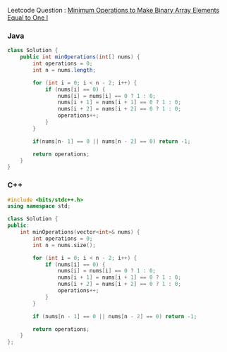 Leetcode Question : [Minimum Operations to Make Binary Array Elements Equal to One I](https://leetcode.com/problems/minimum-operations-to-make-binary-array-elements-equal-to-one-i/)

### Java
```java
class Solution {
    public int minOperations(int[] nums) {
        int operations = 0;
        int n = nums.length;

        for (int i = 0; i < n - 2; i++) {
            if (nums[i] == 0) {
                nums[i] = nums[i] == 0 ? 1 : 0;
                nums[i + 1] = nums[i + 1] == 0 ? 1 : 0;
                nums[i + 2] = nums[i + 2] == 0 ? 1 : 0;
                operations++;
            }
        }

        if(nums[n- 1] == 0 || nums[n - 2] == 0) return -1;

        return operations;
    }
}
```

### C++
```cpp
#include <bits/stdc++.h>
using namespace std;

class Solution {
public:
    int minOperations(vector<int>& nums) {
        int operations = 0;
        int n = nums.size();

        for (int i = 0; i < n - 2; i++) {
            if (nums[i] == 0) {
                nums[i] = nums[i] == 0 ? 1 : 0;
                nums[i + 1] = nums[i + 1] == 0 ? 1 : 0;
                nums[i + 2] = nums[i + 2] == 0 ? 1 : 0;
                operations++;
            }
        }

        if (nums[n - 1] == 0 || nums[n - 2] == 0) return -1;

        return operations;
    }
};
```
